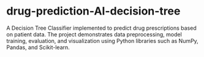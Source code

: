 # drug-prediction-AI-decision-tree
A Decision Tree Classifier implemented to predict drug prescriptions based on patient data. The project demonstrates data preprocessing, model training, evaluation, and visualization using Python libraries such as NumPy, Pandas, and Scikit-learn.
